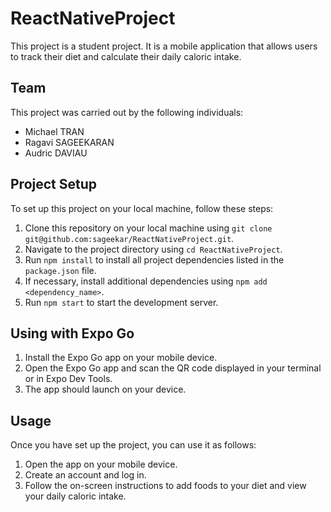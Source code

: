 # ReactNativeProject

This project is a student project. It is a mobile application that allows users to track their diet and calculate their daily caloric intake.

## Team

This project was carried out by the following individuals:

- Michael TRAN
- Ragavi SAGEEKARAN
- Audric DAVIAU

## Project Setup

To set up this project on your local machine, follow these steps:

1. Clone this repository on your local machine using `git clone git@github.com:sageekar/ReactNativeProject.git`.
2. Navigate to the project directory using `cd ReactNativeProject`.
3. Run `npm install` to install all project dependencies listed in the `package.json` file.
4. If necessary, install additional dependencies using `npm add <dependency_name>`.
5. Run `npm start` to start the development server.

## Using with Expo Go

1. Install the Expo Go app on your mobile device.
2. Open the Expo Go app and scan the QR code displayed in your terminal or in Expo Dev Tools.
3. The app should launch on your device.

## Usage

Once you have set up the project, you can use it as follows:

1. Open the app on your mobile device.
2. Create an account and log in.
3. Follow the on-screen instructions to add foods to your diet and view your daily caloric intake.